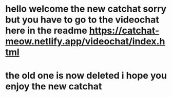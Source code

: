 # hello welcome the new catchat sorry but you have to go to the videochat here in the readme https://catchat-meow.netlify.app/videochat/index.html

# the old one is  now deleted i hope you enjoy the new catchat
